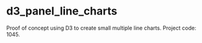 # d3_panel_line_charts
Proof of concept using D3 to create small multiple line charts. Project code: 1045.
